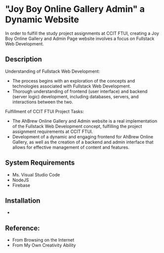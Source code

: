 # "Joy Boy Online Gallery Admin" a Dynamic Website
In order to fulfill the study project assignments at CCIT FTUI, creating a Joy Boy Online Gallery and Admin Page website involves a focus on Fullstack Web Development.

## Description
Understanding of Fullstack Web Development:
- The process begins with an exploration of the concepts and technologies associated with Fullstack Web Development.
- Thorough understanding of frontend (user interface) and backend (server logic) development, including databases, servers, and interactions between the two.

Fulfillment of CCIT FTUI Project Tasks:
- The AhBrew Online Gallery and Admin website is a real implementation of the Fullstack Web Development concept, fulfilling the project assignment requirements at CCIT FTUI.
- Development of a dynamic and engaging frontend for AhBrew Online Gallery, as well as the creation of a backend and admin interface that allows for effective management of content and features.

## System Requirements
- Ms. Visual Studio Code
- NodeJS
- Firebase

## Installation
- 

## Reference:
- From Browsing on the Internet
- From My Own Creativity Ability



